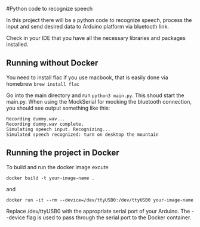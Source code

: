 #Python code to recognize speech

In this project there will be a python code to recognize speech, process the
input and send desired data to Arduino platform via bluetooth link.

Check in your IDE that you have all the necessary libraries and packages installed.

## Running without Docker

You need to install flac if you use macbook, that is easily done via homebrew `brew install flac`

Go into the main directory and run `python3 main.py`. This shoud start the main.py. When using the MockSerial for mocking the bluetooth connection, you should see output something like this:

```Mock serial port opened.
Recording dummy.wav...
Recording dummy.wav complete.
Simulating speech input. Recognizing...
Simulated speech recognized: turn on desktop the mountain
```

## Running the project in Docker

To build and run the docker image excute

`docker build -t your-image-name .`

and

`docker run -it --rm --device=/dev/ttyUSB0:/dev/ttyUSB0 your-image-name`

Replace /dev/ttyUSB0 with the appropriate serial port of your Arduino. The --device flag is used to pass through the serial port to the Docker container.

